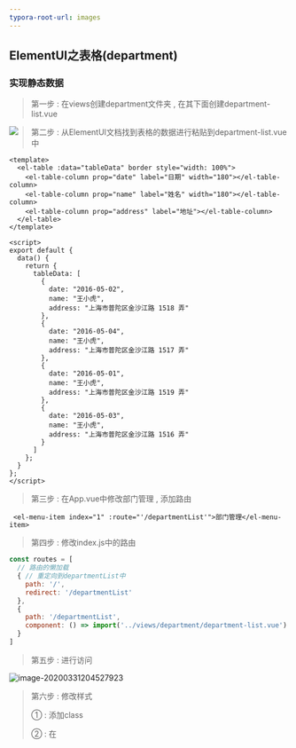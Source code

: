 ```yaml
---
typora-root-url: images
---
```


## ElementUI之表格(department)

### 实现静态数据

> 第一步 : 在views创建department文件夹 , 在其下面创建department-list.vue

<img src="/image-20200331204122641.png" style="float:left;"/>



> 第二步 :  从ElementUI文档找到表格的数据进行粘贴到department-list.vue中

```vue
<template>
  <el-table :data="tableData" border style="width: 100%">
    <el-table-column prop="date" label="日期" width="180"></el-table-column>
    <el-table-column prop="name" label="姓名" width="180"></el-table-column>
    <el-table-column prop="address" label="地址"></el-table-column>
  </el-table>
</template>

<script>
export default {
  data() {
    return {
      tableData: [
        {
          date: "2016-05-02",
          name: "王小虎",
          address: "上海市普陀区金沙江路 1518 弄"
        },
        {
          date: "2016-05-04",
          name: "王小虎",
          address: "上海市普陀区金沙江路 1517 弄"
        },
        {
          date: "2016-05-01",
          name: "王小虎",
          address: "上海市普陀区金沙江路 1519 弄"
        },
        {
          date: "2016-05-03",
          name: "王小虎",
          address: "上海市普陀区金沙江路 1516 弄"
        }
      ]
    };
  }
};
</script>
```



> 第三步 : 在App.vue中修改部门管理 , 添加路由

```vue
 <el-menu-item index="1" :route="'/departmentList'">部门管理</el-menu-item>
```



> 第四步 : 修改index.js中的路由

```js
const routes = [
  // 路由的懒加载
  { // 重定向到departmentList中
    path: '/',
    redirect: '/departmentList'
  },
  {
    path: '/departmentList',
    component: () => import('../views/department/department-list.vue')
  }
]
```



> 第五步 : 进行访问

![image-20200331204527923](/image-20200331204527923.png)



> 第六步 : 修改样式
>
> ① : 添加class
>
> ② : 在<style>中添加css文件

```vue
<template>
  <div id="app">
    <div class="menu-div">
      <el-menu :default-active="activeIndex" class="el-menu-demo" mode="horizontal">
        <el-menu-item index="1" :route="'/departmentList'">部门管理</el-menu-item>
        <el-submenu index="2">
          <template slot="title">用户管理</template>
          <el-menu-item index="2-1">用户列表</el-menu-item>
          <el-menu-item index="2-2">添加用户</el-menu-item>
        </el-submenu>
      </el-menu>
    </div>

    <router-view />
  </div>
</template>

<style>
.menu-div {
  margin-bottom: 10px;
}
</style>
```



### 实现动态数据

> ① : 在api文件夹中书写department.js文件
>
> ② : 在department-list.vue中导入department.js
>
> ③ : 在request.js中根据状态码进行一个判断
>
> ④ : 将数据进行渲染

> 第一步 : 在api文件夹中书写department.js文件

```js
import request from '../utils/request'
const group_name = "department"
export default {
  departmentList() {
    return request({
      url: `/${group_name}/departmentList`,
      method: 'get'
    })
  }
}
```



> 第二步 : 在department-list.vue中导入department.js

```vue
<script>
import departmentApi from "../../api/department.js";
export default {
  data() {
    return {
      tableData: [
        {
          date: "2016-05-02",
          name: "王小虎",
          address: "上海市普陀区金沙江路 1518 弄"
        },
        {
          date: "2016-05-04",
          name: "王小虎",
          address: "上海市普陀区金沙江路 1517 弄"
        },
        {
          date: "2016-05-01",
          name: "王小虎",
          address: "上海市普陀区金沙江路 1519 弄"
        },
        {
          date: "2016-05-03",
          name: "王小虎",
          address: "上海市普陀区金沙江路 1516 弄"
        }
      ]
    };
  },
  methods: {
    getDepartmentList() {
      departmentApi.departmentList().then(res) => {
        console.log(res)
      }
    }
  }
};
</script>
```



> 第三步 : 在request.js中根据状态码进行一个判断

```js
import axios from 'axios'
import { Message } from 'element-ui'
const service = axios.create({
  baseURL: '/',
  timeout: 10000 // 默认请求超时时间
})

// request 拦截器
service.interceptors.request.use(
  config => {
    return config
  },
  error => {
    // 请求异常
    Message({
      type:"error",
      message:'系统异常 , 请快联系管理员!'
    })
    return Promise.reject(error)
  }
)

// response 拦截器
service.interceptors.response.use(
  response => {
    const res = response.data
    if(res.code === 200){
      return res
    }else{
      //非200异常 , 表示接口异常
      Message({
        type:"error",
        message:res.msg
      })
    }
  },
  error => {
    // 请求报错的情况 HTTP请求报错
    Message({
      type:"error",
      message:res.msg
    })
  }
)

export default service
```



> 第四步 : 将department-list.vue中的数据进行渲染
>
> 注意 : 
>
> * 渲染时:data中的数据要与data()中一直
> * 表格中的数据也要与java字段中的保持一致

```vue
<template>
  <el-table :data="departmentList" border style="width: 100%">
    <el-table-column prop="id" label="部门编号"></el-table-column>
    <el-table-column prop="name" label="所在部门"></el-table-column>
  </el-table>
</template>

<script>
import departmentApi from "../../api/department.js";
export default {
  data() {
    return {
      departmentList:[]
    };
  },
  methods: {
    getDepartmentList() {
      departmentApi.departmentList().then(res => {
        this.departmentList = res.data
      })
    }
  },
  created(){
    this.getDepartmentList()
  }
};
</script>
```



> 第五步 : 进行访问

![image-20200331221906518](/image-20200331221906518.png)

